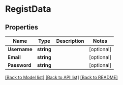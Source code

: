 # RegistData

## Properties

Name | Type | Description | Notes
------------ | ------------- | ------------- | -------------
**Username** | **string** |  | [optional] 
**Email** | **string** |  | [optional] 
**Password** | **string** |  | [optional] 

[[Back to Model list]](../README.md#documentation-for-models) [[Back to API list]](../README.md#documentation-for-api-endpoints) [[Back to README]](../README.md)


